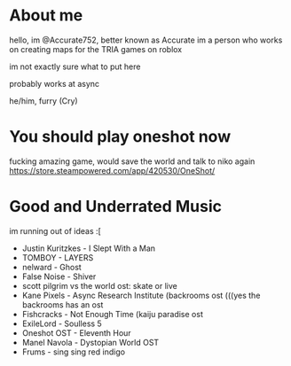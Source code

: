 # About me
hello, im @Accurate752, better known as Accurate
im a person who works on creating maps for the TRIA games on roblox

im not exactly sure what to put here

probably works at async

he/him, furry (Cry)

# You should play oneshot now
fucking amazing game, would save the world and talk to niko again https://store.steampowered.com/app/420530/OneShot/


# Good and Underrated Music
im running out of ideas :[

- Justin Kuritzkes - I Slept With a Man
- TOMBOY - LAYERS
- nelward - Ghost
- False Noise - Shiver
- scott pilgrim vs the world ost: skate or live
- Kane Pixels - Async Research Institute (backrooms ost (((yes the backrooms has an ost
- Fishcracks - Not Enough Time (kaiju paradise ost
- ExileLord - Soulless 5
- Oneshot OST - Eleventh Hour 
- Manel Navola - Dystopian World OST 
- Frums - sing sing red indigo
